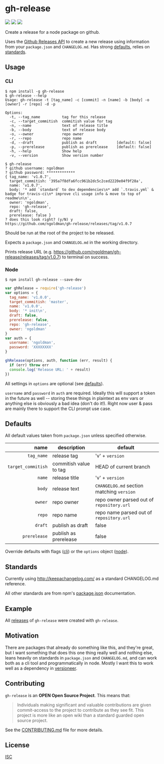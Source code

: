 # gh-release

[![](https://img.shields.io/github/release/ngoldman/gh-release.svg?style=flat-square)](https://github.com/ngoldman/gh-release/releases/latest)
[![](https://img.shields.io/npm/v/gh-release.svg?style=flat-square)](https://www.npmjs.com/package/gh-release)
[![](https://img.shields.io/travis/ngoldman/gh-release.svg?style=flat-square)](https://travis-ci.org/ngoldman/gh-release)

Create a release for a node package on github.

Uses the [Github Releases API](https://developer.github.com/v3/repos/releases/) to create a new release using information from your `package.json` and `CHANGELOG.md`. Has strong [defaults](#defaults), relies on [standards](#standards).

## Usage

### CLI

```
$ npm install -g gh-release
$ gh-release --help
Usage: gh-release -t [tag_name] -c [commit] -n [name] -b [body] -o [owner] -r [repo] -d -p

Options:
  -t, --tag_name          tag for this release
  -c, --target_commitish  commitish value for tag
  -n, --name              text of release title
  -b, --body              text of release body
  -o, --owner             repo owner
  -r, --repo              repo name
  -d, --draft             publish as draft         [default: false]
  -p, --prerelease        publish as prerelease    [default: false]
  -h, --help              Show help
  -v, --version           Show version number

$ gh-release
? github username: ngoldman
? github password: *************
{ tag_name: 'v1.0.7',
  target_commitish: '395a7f8dfa6fcc961b2dc5c2ced2220e04f9f28a',
  name: 'v1.0.7',
  body: '* add `standard` to dev dependencies\n* add `.travis.yml` & badge for travis-ci\n* improve cli usage info & move to top of readme\n\n',
  owner: 'ngoldman',
  repo: 'gh-release',
  draft: false,
  prerelease: false }
? does this look right? (y/N) y
https://github.com/ngoldman/gh-release/releases/tag/v1.0.7
```

Should be run at the root of the project to be released.

Expects a `package.json` and `CHANGELOG.md` in the working directory.

Prints release URL (e.g. https://github.com/ngoldman/gh-release/releases/tag/v1.0.7) to terminal on success.

### Node

```
$ npm install gh-release --save-dev
```

```js
var ghRelease = require('gh-release')
var options = {
  tag_name: 'v1.0.0',
  target_commitish: 'master',
  name: 'v1.0.0',
  body: '* init\n',
  draft: false,
  prerelease: false,
  repo: 'gh-release',
  owner: 'ngoldman'
}
var auth = {
  username: 'ngoldman',
  password: 'XXXXXXXX'
}

ghRelease(options, auth, function (err, result) {
  if (err) throw err
  console.log('Release URL: ' + result)
})
```

All settings in `options` are optional (see [defaults](#defaults)).

`username` and `password` in `auth` are required. Ideally this will support a token in the future as well -- storing these things in plaintext as env vars or anything else is obviously a bad idea (don't do it!). Right now user & pass are mainly there to support the CLI prompt use case.

## Defaults

All default values taken from `package.json` unless specified otherwise.

| name | description | default |
| ---: | ----------- | ------- |
| `tag_name` | release tag | 'v' + `version` |
| `target_commitish` | commitish value to tag | HEAD of current branch |
| `name` | release title | 'v' + `version` |
| `body` | release text | `CHANGELOG.md` section matching `version` |
| `owner` | repo owner | repo owner parsed out of `repository.url` |
| `repo` | repo name | repo name parsed out of `repository.url` |
| `draft` | publish as draft | false |
| `prerelease` | publish as prerelease | false |

Override defaults with flags ([cli](#cli)) or the `options` object ([node](#node)).

## Standards

Currently using http://keepachangelog.com/ as a standard CHANGELOG.md reference.

All other standards are from npm's [package.json](https://docs.npmjs.com/files/package.json) documentation.

## Example

All [releases](https://github.com/ngoldman/gh-release/releases) of `gh-release` were created with `gh-release`.

## Motivation

There are packages that already do something like this, and they're great, but I want something that does this one thing really well and nothing else, leans heavily on standards in `package.json` and `CHANGELOG.md`, and can work both as a cli tool and programmatically in node. Mostly I want this to work well as a dependency in [versioneer](https://github.com/ngoldman/versioneer).

## Contributing

`gh-release` is an **OPEN Open Source Project**. This means that:

> Individuals making significant and valuable contributions are given commit-access to the project to contribute as they see fit. This project is more like an open wiki than a standard guarded open source project.

See the [CONTRIBUTING.md](CONTRIBUTING.md) file for more details.

## License

[ISC](LICENSE.md)
